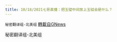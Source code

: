 ```yaml
---
title: 10/18/2021七哥直播：把玉璧中间放上玉钺会是什么？
---
```

`秘密翻译组-北美组` [轉載自GNews](https://gnews.org/zh-hans/1603026/)

秘密翻译组-北美组
